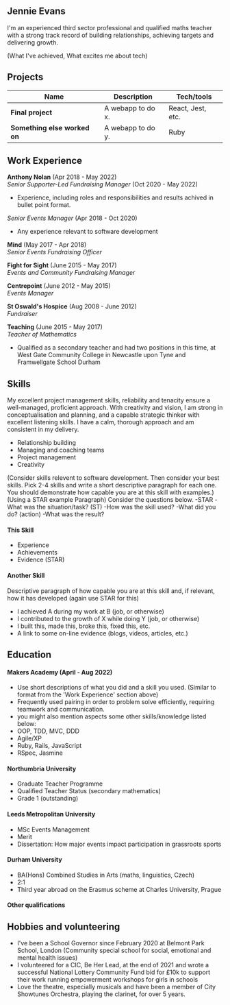 ## Jennie Evans

I'm an experienced third sector professional and qualified maths teacher with a strong track record of building relationships, achieving targets and delivering growth. 

(What I've achieved, What excites me about tech)

## Projects

| Name                         | Description       | Tech/tools        |
| ---------------------------- | ----------------- | ----------------- |
| **Final project**            | A webapp to do x. | React, Jest, etc. |
| **Something else worked on** | A webapp to do y. | Ruby              |

## Work Experience

**Anthony Nolan** (Apr 2018 - May 2022)  
_Senior Supporter-Led Fundraising Manager_ (Oct 2020 - May 2022)
- Experience, including roles and responsibilities and results achived in bullet point format.
 
_Senior Events Manager_ (Apr 2018 - Oct 2020)
- Any experience relevant to software development

**Mind** (May 2017 - Apr 2018)  
_Senior Events Fundraising Officer_

**Fight for Sight** (June 2015 - May 2017)  
_Events and Community Fundraising Manager_

**Centrepoint** (June 2012 - May 2015)  
_Events Manager_

**St Oswald's Hospice** (Aug 2008 - June 2012)  
_Fundraiser_

**Teaching** (June 2015 - May 2017)  
_Teacher of Mathematics_
- Qualified as a secondary teacher and had two positions in this time, at West Gate Community
College in Newcastle upon Tyne and Framwellgate School Durham

## Skills

My excellent project management skills, reliability and tenacity ensure a well-managed, proficient approach. With creativity and vision, I am strong in conceptualisation and planning, and a capable strategic thinker with excellent listening skills. I have a calm, thorough approach and am consistent in my delivery.

- Relationship building
- Managing and coaching teams
- Project management
- Creativity

(Consider skills relevent to software development. Then consider your best skills. Pick 2-4 skills and write a short descriptive paragraph for each one. You should demonstrate how capable you are at this skill with examples.) (Using a STAR example Paragraph) Consider the questions below.
-STAR
-What was the situation/task? (ST)
-How was the skill used?
-What did you do? (action)
-What was the result?

#### This Skill

- Experience
- Achievements
- Evidence (STAR)

#### Another Skill

Descriptive paragraph of how capable you are at this skill and, if relevant, how it has developed (again use STAR for this)

- I achieved A during my work at B (job, or otherwise)
- I contributed to the growth of X while doing Y (job, or otherwise)
- I built this, made this, broke this, fixed this, etc.
- A link to some on-line evidence (blogs, videos, articles, etc.)

## Education

#### Makers Academy (April - Aug 2022)
- Use short descriptions of what you did and a skill you used. (Similar to format from the 'Work Experience' section above)
- Frequently used pairing in order to problem solve efficiently, requiring teamwork and communication.
- you might also mention aspects some other skills/knowledge listed below: 
- OOP, TDD, MVC, DDD
- Agile/XP
- Ruby, Rails, JavaScript
- RSpec, Jasmine

#### Northumbria University
- Graduate Teacher Programme
- Qualified Teacher Status (secondary mathematics)
- Grade 1 (outstanding)

#### Leeds Metropolitan University
- MSc Events Management
- Merit
- Dissertation: How major events impact participation in grassroots sports

#### Durham University
- BA(Hons) Combined Studies in Arts (maths, linguistics, Czech)
- 2:1
- Third year abroad on the Erasmus scheme at Charles University, Prague

#### Other qualifications


## Hobbies and volunteering
- I've been a School Governor since February 2020 at Belmont Park School, London (Community special school for social, emotional and mental health issues)
- I volunteered for a CIC, Be Her Lead, at the end of 2021 and wrote a successful National Lottery Community Fund bid for £10k to support their work running empowerment workshops for girls in schools
- Love the theatre, especially musicals and have been a member of City Showtunes Orchestra, playing the clarinet, for over 5 years. 
